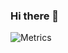 ### Hi there 👋
![Metrics](https://metrics.lecoq.io/kevin-Abbring?template=terminal&isocalendar=1&languages=1&topics=1&stars=1&habits=1&followup=1&reactions=1&people=1&stargazers=1&projects=1&code=1&activity=1&achievements=1&notable=1&discussions=1&support=1&lines=1&traffic=1&repositories=1&gists=1&introduction=1&sponsors=1&starlists=1&calendar=1&skyline=1&pagespeed=1&stackoverflow=1&anilist=1&tweets=1&posts=1&music=1&rss=1&wakatime=1&fortune=1&nightscout=1&poopmap=1&screenshot=1&stock=1&base.indepth=false&base.hireable=false&repositories=100&repositories.batch=100&repositories.forks=false&repositories.affiliations=owner&isocalendar.duration=half-year&languages.limit=8&languages.threshold=0%25&languages.other=false&languages.colors=github&languages.sections=most-used&languages.indepth=false&languages.analysis.timeout=15&languages.categories=markup%2C%20programming&languages.recent.categories=markup%2C%20programming&languages.recent.load=300&languages.recent.days=14&topics.mode=starred&topics.sort=stars&topics.limit=15&stars.limit=4&habits.from=200&habits.days=14&habits.facts=true&habits.charts=false&habits.charts.type=classic&habits.trim=false&followup.sections=repositories&followup.indepth=false&reactions.limit=200&reactions.limit.issues=100&reactions.limit.discussions=100&reactions.limit.discussions.comments=100&reactions.days=0&reactions.display=absolute&people.limit=24&people.identicons=false&people.identicons.hide=false&people.size=28&people.types=followers%2C%20following&people.shuffle=false&stargazers.charts.type=classic&projects.limit=4&projects.descriptions=false&code.lines=12&code.load=400&code.days=3&code.visibility=public&activity.limit=5&activity.load=300&activity.days=14&activity.visibility=all&activity.timestamps=false&activity.filter=all&achievements.threshold=C&achievements.secrets=true&achievements.display=detailed&achievements.limit=0&notable.from=organization&notable.repositories=false&notable.indepth=false&notable.types=commit&discussions.categories=true&discussions.categories.limit=0&introduction.title=true&sponsors.sections=goal%2C%20list%2C%20about&sponsors.past=false&sponsors.size=24&starlists.limit=2&starlists.limit.repositories=2&starlists.languages=false&starlists.limit.languages=8&starlists.shuffle.repositories=true&calendar.limit=1&skyline.year=current-year&skyline.frames=60&skyline.quality=0.5&skyline.compatibility=false&pagespeed.url=.user.website&pagespeed.detailed=false&pagespeed.screenshot=false&stackoverflow.user=0&stackoverflow.sections=answers-top%2C%20questions-recent&stackoverflow.limit=2&stackoverflow.lines=4&stackoverflow.lines.snippet=2&anilist.medias=anime%2C%20manga&anilist.sections=favorites&anilist.limit=2&anilist.limit.characters=22&anilist.shuffle=true&anilist.user=.user.login&tweets.attachments=false&tweets.limit=2&tweets.user=.user.twitter&posts.descriptions=false&posts.covers=false&posts.limit=4&posts.user=.user.login&music.mode=undefined&music.limit=4&music.played.at=false&music.time.range=short&music.top.type=tracks&music.user=.user.login&rss.limit=4&wakatime.days=7&wakatime.sections=time%2C%20projects%2C%20projects-graphs%2C%20languages%2C%20languages-graphs%2C%20editors%2C%20os&wakatime.limit=5&wakatime.url=https%3A%2F%2Fwakatime.com&wakatime.user=current&wakatime.languages.other=false&wakatime.repositories.visibility=all&nightscout.url=https%3A%2F%2Fexample.herokuapp.com&nightscout.datapoints=12&nightscout.lowalert=80&nightscout.highalert=180&nightscout.urgentlowalert=50&nightscout.urgenthighalert=250&poopmap.days=7&screenshot.title=Screenshot&screenshot.selector=body&screenshot.background=true&stock.duration=1d&stock.interval=5m&config.timezone=Asia%2FShanghai)
<!--
**kevin-Abbring/kevin-Abbring** is a ✨ _special_ ✨ repository because its `README.md` (this file) appears on your GitHub profile.

Here are some ideas to get you started:

- 🔭 I’m currently working on ...
- 🌱 I’m currently learning ...
- 👯 I’m looking to collaborate on ...
- 🤔 I’m looking for help with ...
- 💬 Ask me about ...
- 📫 How to reach me: ...
- 😄 Pronouns: ...
- ⚡ Fun fact: ...
-->
